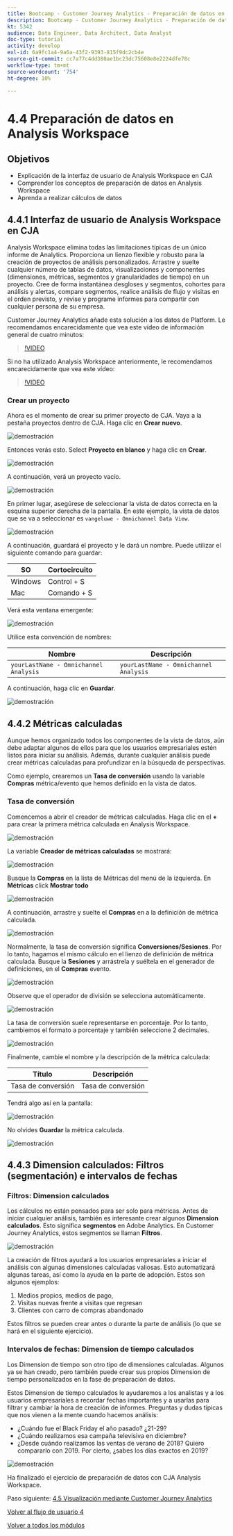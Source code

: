 ```yaml
---
title: Bootcamp - Customer Journey Analytics - Preparación de datos en Analysis Workspace
description: Bootcamp - Customer Journey Analytics - Preparación de datos en Analysis Workspace
kt: 5342
audience: Data Engineer, Data Architect, Data Analyst
doc-type: tutorial
activity: develop
exl-id: 6a9fc1a4-9a6a-43f2-9393-815f9dc2cb4e
source-git-commit: cc7a77c4dd380ae1bc23dc75608e8e2224dfe78c
workflow-type: tm+mt
source-wordcount: '754'
ht-degree: 10%

---
```


# 4.4 Preparación de datos en Analysis Workspace

## Objetivos

- Explicación de la interfaz de usuario de Analysis Workspace en CJA
- Comprender los conceptos de preparación de datos en Analysis Workspace
- Aprenda a realizar cálculos de datos

## 4.4.1 Interfaz de usuario de Analysis Workspace en CJA

Analysis Workspace elimina todas las limitaciones típicas de un único informe de Analytics. Proporciona un lienzo flexible y robusto para la creación de proyectos de análisis personalizados. Arrastre y suelte cualquier número de tablas de datos, visualizaciones y componentes (dimensiones, métricas, segmentos y granularidades de tiempo) en un proyecto. Cree de forma instantánea desgloses y segmentos, cohortes para análisis y alertas, compare segmentos, realice análisis de flujo y visitas en el orden previsto, y revise y programe informes para compartir con cualquier persona de su empresa.

Customer Journey Analytics añade esta solución a los datos de Platform. Le recomendamos encarecidamente que vea este vídeo de información general de cuatro minutos:

>[!VIDEO](https://video.tv.adobe.com/v/35109?quality=12&learn=on)

Si no ha utilizado Analysis Workspace anteriormente, le recomendamos encarecidamente que vea este vídeo:

>[!VIDEO](https://video.tv.adobe.com/v/26266?quality=12&learn=on)

### Crear un proyecto

Ahora es el momento de crear su primer proyecto de CJA. Vaya a la pestaña proyectos dentro de CJA.
Haga clic en **Crear nuevo**.

![demostración](./images/prmenu.png)

Entonces verás esto. Select **Proyecto en blanco** y haga clic en **Crear**.

![demostración](./images/prmenu1.png)

A continuación, verá un proyecto vacío.

![demostración](./images/premptyprojects.png)

En primer lugar, asegúrese de seleccionar la vista de datos correcta en la esquina superior derecha de la pantalla. En este ejemplo, la vista de datos que se va a seleccionar es `vangeluwe - Omnichannel Data View`.

![demostración](./images/prdv.png)

A continuación, guardará el proyecto y le dará un nombre. Puede utilizar el siguiente comando para guardar:

| SO | Cortocircuito |
| ----------------- |-------------| 
| Windows | Control + S |
| Mac | Comando + S |

Verá esta ventana emergente:

![demostración](./images/prsave.png)

Utilice esta convención de nombres:

| Nombre | Descripción |
| ----------------- |-------------| 
| `yourLastName - Omnichannel Analysis` | `yourLastName - Omnichannel Analysis` |

A continuación, haga clic en **Guardar**.

![demostración](./images/prsave2.png)

## 4.4.2 Métricas calculadas

Aunque hemos organizado todos los componentes de la vista de datos, aún debe adaptar algunos de ellos para que los usuarios empresariales estén listos para iniciar su análisis. Además, durante cualquier análisis puede crear métricas calculadas para profundizar en la búsqueda de perspectivas.

Como ejemplo, crearemos un **Tasa de conversión** usando la variable **Compras** métrica/evento que hemos definido en la vista de datos.

### Tasa de conversión

Comencemos a abrir el creador de métricas calculadas. Haga clic en el **+** para crear la primera métrica calculada en Analysis Workspace.

![demostración](./images/pradd.png)

La variable **Creador de métricas calculadas** se mostrará:

![demostración](./images/prbuilder.png)

Busque la **Compras** en la lista de Métricas del menú de la izquierda. En **Métricas** click **Mostrar todo**

![demostración](./images/calcbuildercr1.png)

A continuación, arrastre y suelte el **Compras** en a la definición de métrica calculada.

![demostración](./images/calcbuildercr2.png)

Normalmente, la tasa de conversión significa **Conversiones/Sesiones**. Por lo tanto, hagamos el mismo cálculo en el lienzo de definición de métrica calculada. Busque la **Sesiones** y arrástrela y suéltela en el generador de definiciones, en el **Compras** evento.

![demostración](./images/calcbuildercr3.png)

Observe que el operador de división se selecciona automáticamente.

![demostración](./images/calcbuildercr4.png)

La tasa de conversión suele representarse en porcentaje. Por lo tanto, cambiemos el formato a porcentaje y también seleccione 2 decimales.

![demostración](./images/calcbuildercr5.png)

Finalmente, cambie el nombre y la descripción de la métrica calculada:

| Título | Descripción |
| ----------------- |-------------| 
| Tasa de conversión | Tasa de conversión |

Tendrá algo así en la pantalla:

![demostración](./images/calcbuildercr6.png)

No olvides **Guardar** la métrica calculada.

![demostración](./images/pr9.png)

## 4.4.3 Dimension calculados: Filtros (segmentación) e intervalos de fechas

### Filtros: Dimension calculados

Los cálculos no están pensados para ser solo para métricas. Antes de iniciar cualquier análisis, también es interesante crear algunos **Dimension calculados**. Esto significa **segmentos** en Adobe Analytics. En Customer Journey Analytics, estos segmentos se llaman **Filtros**.

![demostración](./images/prfilters.png)

La creación de filtros ayudará a los usuarios empresariales a iniciar el análisis con algunas dimensiones calculadas valiosas. Esto automatizará algunas tareas, así como la ayuda en la parte de adopción. Estos son algunos ejemplos:

1. Medios propios, medios de pago,
2. Visitas nuevas frente a visitas que regresan
3. Clientes con carro de compras abandonado

Estos filtros se pueden crear antes o durante la parte de análisis (lo que se hará en el siguiente ejercicio).

### Intervalos de fechas: Dimension de tiempo calculados

Los Dimension de tiempo son otro tipo de dimensiones calculadas. Algunos ya se han creado, pero también puede crear sus propios Dimension de tiempo personalizados en la fase de preparación de datos.

Estos Dimension de tiempo calculados le ayudaremos a los analistas y a los usuarios empresariales a recordar fechas importantes y a usarlas para filtrar y cambiar la hora de creación de informes. Preguntas y dudas típicas que nos vienen a la mente cuando hacemos análisis:

- ¿Cuándo fue el Black Friday el año pasado? ¿21-29?
- ¿Cuándo realizamos esa campaña televisiva en diciembre?
- ¿Desde cuándo realizamos las ventas de verano de 2018? Quiero compararlo con 2019. Por cierto, ¿sabes los días exactos en 2019?

![demostración](./images/timedimensions.png)

Ha finalizado el ejercicio de preparación de datos con CJA Analysis Workspace.

Paso siguiente: [4.5 Visualización mediante Customer Journey Analytics](./ex5.md)

[Volver al flujo de usuario 4](./uc4.md)

[Volver a todos los módulos](./../../overview.md)
